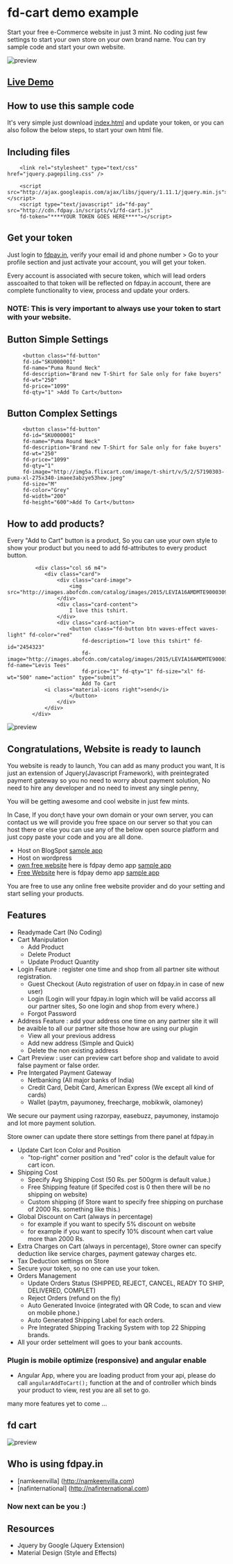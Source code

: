 # fd-cart demo example

Start your free e-Commerce website in just 3 mint. 
No coding just few settings to start your own store on your own brand name. You can try sample code and start your own website.

![preview](https://github.com/fdpay/fdstore-demo/blob/master/images/full-screen.PNG)

## <a href="http://fdpay.in/cart/index.html" target="_blank">Live Demo</a>

## How to use this sample code 

It's very simple just download [index.html](https://github.com/fdpay/fdstore-demo/blob/master/index.html) and update your token, or you can also follow the below steps, to start your own html file.

## Including files

        <link rel="stylesheet" type="text/css" href="jquery.pagepiling.css" />
        
        <script src="http://ajax.googleapis.com/ajax/libs/jquery/1.11.1/jquery.min.js"></script>
        <script type="text/javascript" id="fd-pay" src="http://cdn.fdpay.in/scripts/v1/fd-cart.js" 
        fd-token="****YOUR TOKEN GOES HERE****"></script>

## Get your token 

Just login to [fdpay.in](http://fdpay.in), verify your email id and phone number > Go to your profile section and just activate your account, you will get your token.

Every account is associated with secure token, which will lead orders asscoaited to that token will be reflected on fdpay.in account, there are complete functionality to view, process and update your orders.

### NOTE: This is very important to always use your token to start with your website.

## Button Simple Settings 

         <button class="fd-button" 
         fd-id="SKU000001" 
         fd-name="Puma Round Neck"
         fd-description="Brand new T-Shirt for Sale only for fake buyers" 
         fd-wt="250"
         fd-price="1099" 
         fd-qty="1" >Add To Cart</button>
         

## Button Complex Settings

         <button class="fd-button" 
         fd-id="SKU000001" 
         fd-name="Puma Round Neck"
         fd-description="Brand new T-Shirt for Sale only for fake buyers" 
         fd-wt="250"
         fd-price="1099" 
         fd-qty="1" 
         fd-image="http://img5a.flixcart.com/image/t-shirt/v/5/2/57190303-puma-xl-275x340-imaee3abzye53hew.jpeg" 
         fd-size="M" 
         fd-color="Grey"
         fd-width="200"
         fd-height="600">Add To Cart</button>
         

## How to add products?
Every "Add to Cart" button is a product, So you can use your own style to show your product but you need to add fd-attributes to every product button.

             <div class="col s6 m4">
                <div class="card">
                    <div class="card-image">
                        <img src="http://images.abofcdn.com/catalog/images/2015/LEVIA16AMDMTE9000309/Front_Large.jpg"/>
                    </div>
                    <div class="card-content">
                        I love this tshirt.
                    </div>
                    <div class="card-action">
                        <button class="fd-button btn waves-effect waves-light" fd-color="red"
                            fd-description="I love this tshirt" fd-id="2454323"
                            fd-image="http://images.abofcdn.com/catalog/images/2015/LEVIA16AMDMTE9000309/Front_Large.jpg" fd-name="Levis Tees"
                            fd-price="1" fd-qty="1" fd-size="xl" fd-wt="500" name="action" type="submit">
                            Add To Cart
                <i class="material-icons right">send</i>
                        </button>
                    </div>
                </div>
            </div>

![preview](https://github.com/fdpay/fdstore-demo/blob/master/images/product.PNG)

## Congratulations, Website is ready to launch

You website is ready to launch, You can add as many product you want, It is just an extension of Jquery(Javascript Framework), with preintegrated payment gateway so you no need to worry about payment solution, No need to hire any developer and no need to invest any single penny, 

You will be getting awesome and cool website in just few mints. 

In Case, If you don;t have your own domain or your own server, you can contact us we will provide you free space on our server so that you can host there or else you can use any of the below open source platform and just copy paste your code and you are all done.

- Host on BlogSpot [sample app](http://fdpay.blogspot.in/2016/08/demo.html)
- Host on wordpress
- [own free website](http://www.own-free-website.com/) here is fdpay demo app [sample app](http://fdpay.page.tl/)
- [Free Website](http://www.n.nu/) here is fdpay demo app [sample app](http://www.fdpay.n.nu/)

You are free to use any online free website provider and do your setting and start selling your products.

## Features 

- Readymade Cart (No Coding)
- Cart Manipulation
  - Add Product 
  - Delete Product
  - Update Product Quantity
- Login Feature : register one time and shop from all partner site without registration.
  - Guest Checkout (Auto registration of user on fdpay.in in case of new user)
  - Login (Login will your fdpay.in login which will be valid accorss all our partner sites, So one login and shop from every where.)
  - Forgot Password
- Address Feature : add your address one time on any partner site it will be avaible to all our partner site those how are using our plugin
  - View all your previous address
  - Add new address (Simple and Quick)
  - Delete the non existing address
- Cart Preview : user can preview cart before shop and validate to avoid false payment or false order.
- Pre Intergated Payment Gateway
  - Netbanking (All major banks of India)
  - Credit Card, Debit Card, American Express (We except all kind of cards)
  - Wallet (paytm, payumoney, freecharge, mobikwik, olamoney)

We secure our payment using razorpay, easebuzz, payumoney, instamojo and lot more payment solution.

Store owner can update there store settings from there panel at fdpay.in 
- Update Cart Icon Color and Position 
  - "top-right" corner position and "red" color is the default value for cart icon.
- Shipping Cost
  - Specify Avg Shipping Cost (50 Rs. per 500grm is default value.)
  - Free Shipping feature (if Specifed cost is 0 then there will be no shipping on website)
  - Custom shipping (if Store want to specify free shipping on purchase of 2000 Rs. something like this.)
- Global Discount on Cart (always in percentage)
  -  for example if you want to specify 5% discount on website
  -  for example if you want to specify 10% discount when cart value more than 2000 Rs.
- Extra Charges on Cart (always in percentage), Store owner can specify deduction like service charges, payment gateway charges etc.
- Tax Deduction settings on Store
- Secure your token, so no one can use your token.
- Orders Management
  - Update Orders Status (SHIPPED, REJECT, CANCEL, READY TO SHIP, DELIVERED, COMPLET)
  - Reject Orders (refund on the fly)
  - Auto Generated Invoice (integrated with QR Code, to scan and view on mobile phone.)
  - Auto Generated Shipping Label for each orders.
  - Pre Integrated Shipping Tracking System with top 22 Shipping brands.
- All your order settelment will goes to your bank accounts.

### Plugin is mobile optimize (responsive) and angular enable 
- Angular App, where you are loading product from your api, please do call `angularAddToCart();` function at the and of controller which binds your product to view, rest you are all set to go.

many more features yet to come ... 

## fd cart 
![preview](https://github.com/fdpay/fdstore-demo/blob/master/images/cart.PNG)

## Who is using fdpay.in

- [namkeenvilla] (http://namkeenvilla.com)
- [nafinternational] (http://nafinternational.com)

### Now next can be you :) 

## Resources

- Jquery by Google (Jquery Extension)
- Material Design (Style and Effects)

